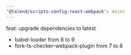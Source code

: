 ```yaml
---
'@talend/scripts-config-react-webpack': major
---
```


feat: upgrade dependencies to latest

* babel-loader from 8 to 9
* fork-ts-checker-webpack-plugin from 7 to 8
